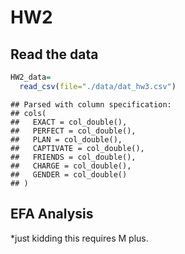 HW2
================

## Read the data

``` r
HW2_data=
  read_csv(file="./data/dat_hw3.csv")
```

    ## Parsed with column specification:
    ## cols(
    ##   EXACT = col_double(),
    ##   PERFECT = col_double(),
    ##   PLAN = col_double(),
    ##   CAPTIVATE = col_double(),
    ##   FRIENDS = col_double(),
    ##   CHARGE = col_double(),
    ##   GENDER = col_double()
    ## )

## EFA Analysis

\*just kidding this requires M plus.
